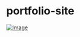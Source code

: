 # portfolio-site

<a href="https://rojansapkota.com.np/">
         <img alt="Image" src="https://image.thum.io/get/width/1200/png/wait/3/https://rojansapkota.com.np/">
      </a>
